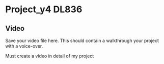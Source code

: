 # Project_y4 DL836
## Video
Save your video file here.
This should contain a walkthrough your project with a voice-over.

Must create a video in detail of my project